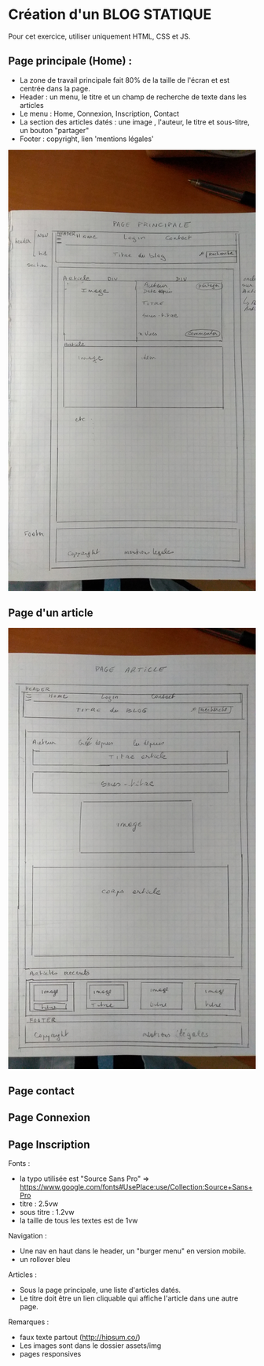 # Création d'un BLOG STATIQUE

Pour cet exercice, utiliser uniquement HTML, CSS et JS.

## Page principale (Home) :
- La zone de travail principale fait 80% de la taille de l'écran et est centrée dans la page.
- Header : un menu, le titre et un champ de recherche de texte dans les articles
- Le menu : Home, Connexion, Inscription, Contact
- La section des articles datés : une image , l'auteur, le titre et sous-titre, un bouton "partager"
- Footer : copyright, lien 'mentions légales'
 
![maquette](assets\img\homepage.jpg "maquette")

## Page d'un article
![maquette](assets\img\pageArticle.jpg "maquette")

## Page contact

## Page Connexion

## Page Inscription



Fonts :
- la typo utilisée est "Source Sans Pro" => https://www.google.com/fonts#UsePlace:use/Collection:Source+Sans+Pro
- titre : 2.5vw
- sous titre : 1.2vw
- la taille de tous les textes est de 1vw 

Navigation :
- Une nav en haut dans le header, un "burger menu" en version mobile. 
- un rollover bleu 

Articles :
- Sous la page principale, une liste d'articles datés. 
- Le titre doit être un lien cliquable qui affiche l'article dans une autre page.

Remarques :
- faux texte partout (http://hipsum.co/)
- Les images sont dans le dossier assets/img
- pages responsives 

